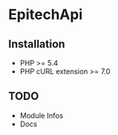 # EpitechApi
## Installation
* PHP >= 5.4
* PHP cURL extension >= 7.0

## TODO
* Module Infos
* Docs